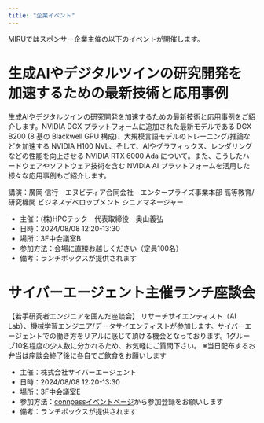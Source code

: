 ```yaml
---
title: "企業イベント"
---
```


MIRUではスポンサー企業主催の以下のイベントが開催します。

# 生成AIやデジタルツインの研究開発を加速するための最新技術と応用事例

生成AIやデジタルツインの研究開発を加速するための最新技術と応用事例をご紹介します。NVIDIA DGX プラットフォームに追加された最新モデルである DGX B200 (8 基の Blackwell GPU 構成)、大規模言語モデルのトレーニング/推論などを加速する NVIDIA H100 NVL、そして、AIやグラフィックス、レンダリングなどの性能を向上させる NVIDIA RTX 6000 Ada について。また、こうしたハードウェアやソフトウェア技術を含む NVIDIA AI プラットフォームを活用した様々な応用事例もご紹介します。

講演：廣岡 信行　エヌビディア合同会社　エンタープライズ事業本部 高等教育/研究機関 ビジネスデベロップメント シニアマネージャー

- 主催：(株)HPCテック　代表取締役　奥山義弘
- 日時：2024/08/08 12:20-13:30
- 場所：3F中会議室B
- 参加方法：会場に直接お越しください（定員100名）
- 備考：ランチボックスが提供されます

# サイバーエージェント主催ランチ座談会

【若手研究者エンジニアを囲んだ座談会】
リサーチサイエンティスト（AI Lab）、機械学習エンジニア/データサイエンティストが参加します。サイバーエージェントでの働き方をリアルに感じて頂ける機会となっております。1グループ10名程度の少人数に分かれるため、お気軽にご質問下さい。
※当日配布するお弁当は座談会終了後に各自でご飲食をお願いします

- 主催：株式会社サイバーエージェント
- 日時：2024/08/08 12:20-13:30
- 場所：3F中会議室E
- 参加方法：[connpassイベントページ](https://connpass.com/event/323387)から参加登録をお願いします
- 備考：ランチボックスが提供されます
